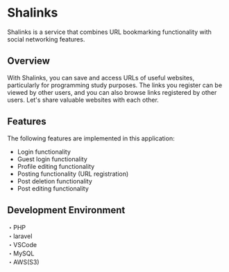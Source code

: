 # Shalinks

Shalinks is a service that combines URL bookmarking functionality with social networking features.

## Overview

With Shalinks, you can save and access URLs of useful websites, particularly for programming study purposes. The links you register can be viewed by other users, and you can also browse links registered by other users. Let's share valuable websites with each other.

## Features

The following features are implemented in this application:

- Login functionality
- Guest login functionality
- Profile editing functionality
- Posting functionality (URL registration)
- Post deletion functionality
- Post editing functionality

## Development Environment

・PHP  
・laravel  
・VSCode  
・MySQL  
・AWS(S3)
